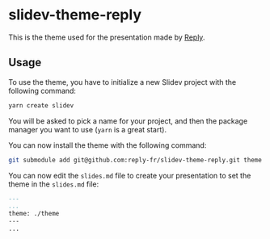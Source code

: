 # slidev-theme-reply

This is the theme used for the presentation made by [Reply](https://www.reply.com/).

## Usage

To use the theme, you have to initialize a new Slidev project with the following command:

```bash
yarn create slidev
```

You will be asked to pick a name for your project, and then the package manager you want to use (`yarn` is a great start).

You can now install the theme with the following command:

```bash
git submodule add git@github.com:reply-fr/slidev-theme-reply.git theme
```

You can now edit the `slides.md` file to create your presentation to set the theme in the `slides.md` file:

```md
---
...
theme: ./theme
---
...
```